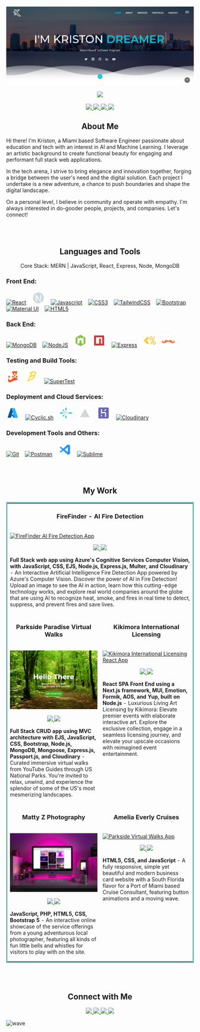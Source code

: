 <!-- Banner -->

<a href="https://kristonburnstein.com" target="_blank" rel="noreferrer"><img src="https://raw.githubusercontent.com/kriston-burnstein/kriston-burnstein/main/images/kriston-burnstein.png" alt="Kriston Burnstein Miami Based Software Engineer" /></a>

<!-- Typing Text -->

<p align="center">
    <img src="https://readme-typing-svg.herokuapp.com?font=Montserrat&size=30&duration=4001&color=01C5DE&vCenter=true&center=true&width=460&lines=SOFTWARE+ENGINEER;COMMUNITY+DEVELOPER;CAPABLE+ALLY;✨DREAMER✨"</p>

<!-- SOCIALS -->
 
<div align="center">
  <p align="center">
    <a href="https://kristonburnstein.com/" target="_blank">
      <img src="https://img.shields.io/badge/-Portfolio-01C5DE?logo=data%3Aimage%2Fpng%3Bbase64%2CiVBORw0KGgoAAAANSUhEUgAAAA4AAAAOCAQAAAC1QeVaAAAABGdBTUEAALGPC%2FxhBQAAACBjSFJNAAB6JgAAgIQAAPoAAACA6AAAdTAAAOpgAAA6mAAAF3CculE8AAAAB3RJTUUH5gwKECARRZb4egAAAAJiS0dEAP%2BHj8y%2FAAAAnUlEQVQYGY3BMUqCAQAG0G%2FIJUJ0iDAoUNShIc%2FQ0oFaHVqjqYM06SAiltA%2FdJCsqU6gvgwLxAR9LzuIA00dVREVl9pKsiTK7r35Urh2ZeLTuwdVibgxs%2FJhamWuK3FoZJtCOY5MbPOqEnFr4b87iTj2aFNfTSLiVM%2B6oXORJRFnBv48aYj8ElE39uNFW2SNiJZnhQuRDSJO1ET28g3gyOKRiJ5NZQAAACV0RVh0ZGF0ZTpjcmVhdGUAMjAyMi0xMi0xMFQxNjozMjoxNyswMDowMB1J7wEAAAAldEVYdGRhdGU6bW9kaWZ5ADIwMjItMTItMTBUMTY6MzI6MTcrMDA6MDBsFFe9AAAAAElFTkSuQmCC&logoColor=white&style=for-the-badge"/>
    </a>
    <a href="https://twitter.com/kriston_dev" target="_blank">
      <img src="https://img.shields.io/badge/-Twitter-01C5DE?logo=twitter&logoColor=white&style=for-the-badge"/>
    </a>
    <a href="https://www.linkedin.com/in/kriston-burnstein/" target="_blank">
      <img src="https://img.shields.io/badge/-Linkedin-01C5DE?logo=linkedin&logoColor=white&style=for-the-badge"/>
    </a>
    <a href="mailto:kriston.burnstein@gmail.com" target="_blank">
      <img src="https://img.shields.io/badge/-Email-01C5DE?logo=gmail&logoColor=white&style=for-the-badge"/>
    </a>
  </p>
</div>

<!-- ABOUT ME -->

<h2 align="center" color="white">About Me</h2>
<p align="left">
Hi there! I'm Kriston, a Miami based Software Engineer passionate about education and tech with an interest in AI and Machine Learning. I leverage an artistic background to create functional beauty for engaging and performant full stack web applications. 

In the tech arena, I strive to bring elegance and innovation together, forging a bridge between the user's need and the digital solution. Each project I undertake is a new adventure, a chance to push boundaries and shape the digital landscape. 

On a personal level, I believe in community and operate with empathy. I'm always interested in do-gooder people, projects, and companies. Let's connect!<p>

<br>
</br>

<!-- Languages and Tools -->
 
<h2 align="center" color="white">Languages and Tools</h2>

<p align="center">Core Stack: MERN | JavaScript, React, Express, Node, MongoDB</p>

<!-- Front End -->

<h3 align="left"><strong>Front End:</strong></h3>
<p align="left">
    <a href="https://reactjs.org/" target="_blank" rel="noreferrer"><img src="https://user-images.githubusercontent.com/65462564/225438702-dfa65ea4-ebdf-470c-8563-c19bc6767fec.svg" width="35" height="35" alt="React" /></a>&nbsp;&nbsp;&nbsp;
    <a href="https://www.nextjs.org/" target="_blank" rel="noreferrer"><img src="https://raw.githubusercontent.com/PKief/vscode-material-icon-theme/main/icons/next.svg" alt="Next.js" width="35" height="35" /></a>&nbsp;&nbsp;&nbsp;
    <a href="https://developer.mozilla.org/en-US/docs/Web/JavaScript" target="_blank" rel="noreferrer"><img src="https://raw.githubusercontent.com/danielcranney/readme-generator/main/public/icons/skills/javascript-colored.svg" width="35" height="35" alt="Javascript" /></a>&nbsp;&nbsp;&nbsp;   
    <a href="https://developer.mozilla.org/en-US/docs/Web/CSS" target="_blank" rel="noreferrer"><img src="https://raw.githubusercontent.com/danielcranney/readme-generator/main/public/icons/skills/css3-colored.svg" width="35" height="35" alt="CSS3" /></a>&nbsp;&nbsp;&nbsp;
    <a href="https://tailwindcss.com/" target="_blank" rel="noreferrer"><img src="https://raw.githubusercontent.com/danielcranney/readme-generator/main/public/icons/skills/tailwindcss-colored.svg" width="35" height="35" alt="TailwindCSS" /></a>&nbsp;&nbsp;&nbsp;
    <a href="https://getbootstrap.com/" target="_blank" rel="noreferrer"><img src="https://raw.githubusercontent.com/danielcranney/readme-generator/main/public/icons/skills/bootstrap-colored.svg" width="35" height="35" alt="Bootstrap" /></a>&nbsp;&nbsp;&nbsp;
    <a href="https://mui.com/" target="_blank" rel="noreferrer"><img src="https://raw.githubusercontent.com/danielcranney/readme-generator/main/public/icons/skills/materialui-colored.svg" width="35" height="35" alt="Material UI" /></a>&nbsp;&nbsp;&nbsp;
    <a href="https://developer.mozilla.org/en-US/docs/Glossary/HTML5" target="_blank" rel="noreferrer"><img src="https://raw.githubusercontent.com/danielcranney/readme-generator/main/public/icons/skills/html5-colored.svg" width="35" height="35" alt="HTML5" /></a>
</p>

<!-- Back End -->

<h3 align="left"><strong>Back End:</strong></h3>
<p align="left">
    <a href="https://www.mongodb.com/" target="_blank" rel="noreferrer"><img src="https://raw.githubusercontent.com/danielcranney/readme-generator/main/public/icons/skills/mongodb-colored.svg" width="35" height="35" alt="MongoDB" /></a>&nbsp;&nbsp;&nbsp;
    <a href="https://nodejs.org/en/" target="_blank" rel="noreferrer"><img src="https://raw.githubusercontent.com/danielcranney/readme-generator/main/public/icons/skills/nodejs-colored.svg" width="35" height="35" alt="NodeJS" /></a>&nbsp;&nbsp;&nbsp;
    <a href="https://www.npmjs.com/package/nodemon" target="_blank" rel="noreferrer"><img src="https://raw.githubusercontent.com/PKief/vscode-material-icon-theme/main/icons/nodemon.svg" alt="Nodemon" width="35" height="35" /></a>&nbsp;&nbsp;&nbsp;
    <a href="https://www.npmjs.com/" target="_blank" rel="noreferrer"><img src="https://raw.githubusercontent.com/PKief/vscode-material-icon-theme/main/icons/npm.svg" alt="NPM" width="35" height="35" /></a>&nbsp;&nbsp;&nbsp;
    <a href="https://expressjs.com/" target="_blank" rel="noreferrer"><img src="https://raw.githubusercontent.com/danielcranney/readme-generator/main/public/icons/skills/express.svg" width="35" height="35" alt="Express" /></a>&nbsp;&nbsp;&nbsp;
    <a href="https://www.npmjs.com/package/ejs" target="_blank" rel="noreferrer"><img src="https://raw.githubusercontent.com/PKief/vscode-material-icon-theme/main/icons/ejs.svg" alt="EJS" width="35" height="35" /></a>&nbsp;&nbsp;&nbsp;
    <a href="https://handlebarsjs.com/" target="_blank" rel="noreferrer"><img src="https://raw.githubusercontent.com/PKief/vscode-material-icon-theme/main/icons/handlebars.svg" alt="Handlebars" width="35" height="35" /></a>
</p>

<!-- Testing and Build Tools -->

<h3 align="left"><strong>Testing and Build Tools:</strong></h3>
<p align="left">
    <a href="https://jestjs.io/" target="_blank" rel="noreferrer"><img src="https://raw.githubusercontent.com/PKief/vscode-material-icon-theme/main/icons/jest.svg" alt="Jest" width="35" height="35" /></a>&nbsp;&nbsp;&nbsp;
    <a href="https://babeljs.io/" target="_blank" rel="noreferrer"><img src="https://raw.githubusercontent.com/PKief/vscode-material-icon-theme/main/icons/babel.svg" alt="Babel" width="35" height="35" /></a>&nbsp;&nbsp;&nbsp;
    <a href="https://www.npmjs.com/package/supertest" target="_blank" rel="noreferrer"><img src="https://github.com/kriston-burnstein/kriston-burnstein/assets/65462564/12601d5d-0358-4a44-925d-e2fda2045563" alt="SuperTest" width="140" height="35" /></a>
</p>

<!-- Deployment and Cloud Services -->

<h3 align="left"><strong>Deployment and Cloud Services:</strong></h3>
<p align="left">
    <a href="https://learn.microsoft.com/en-us/azure/cognitive-services/computer-vision/overview" target="_blank" rel="noreferrer"><img src="https://raw.githubusercontent.com/PKief/vscode-material-icon-theme/main/icons/azure.svg" alt="Azure" width="35" height="35" /></a>&nbsp;&nbsp;&nbsp;
    <a href="https://www.cyclic.sh/" target="_blank" rel="noreferrer"><img src="https://user-images.githubusercontent.com/65462564/225406088-82b0b16b-8f9b-4d21-8826-e36b71d2c458.png" alt="Cyclic.sh" width="35" height="35" /></a>&nbsp;&nbsp;&nbsp;
    <a href="https://www.netlify.com/" target="_blank" rel="noreferrer"><img src="https://raw.githubusercontent.com/PKief/vscode-material-icon-theme/main/icons/netlify.svg" alt="Netlify" width="35" height="35" /></a>&nbsp;&nbsp;&nbsp;
    <a href="https://www.vercel.com/" target="_blank" rel="noreferrer"><img src="https://raw.githubusercontent.com/PKief/vscode-material-icon-theme/main/icons/vercel.svg" alt="Vercel" width="35" height="35" /></a>&nbsp;&nbsp;&nbsp;
    <a href="https://www.heroku.com/" target="_blank" rel="noreferrer"><img src="https://raw.githubusercontent.com/PKief/vscode-material-icon-theme/main/icons/heroku.svg" alt="Heroku" width="35" height="35" /></a>&nbsp;&nbsp;&nbsp;
    <a href="https://cloudinary.com/" target="_blank" rel="noreferrer"><img src="https://user-images.githubusercontent.com/65462564/227605776-d6f18bb3-4af0-4179-b1eb-0e28d9dc4aa4.png" width="35" height="35" alt="Cloudinary" /></a>
</p>

<!-- Development Tools and Others -->

<h3 align="left"><strong>Development Tools and Others:</strong></h3>
<p align="left">
    <a href="https://git-scm.com/" target="_blank" rel="noreferrer"><img src="https://raw.githubusercontent.com/danielcranney/readme-generator/main/public/icons/skills/git-colored.svg" width="35" height="35" alt="Git" /></a>&nbsp;&nbsp;&nbsp;
    <a href="https://www.postman.com/" target="_blank" rel="noreferrer"><img src="https://user-images.githubusercontent.com/65462564/225415415-7f4e5933-b8c4-4897-a6b4-a6a7d4904c1c.png" alt="Postman" width="35" height="35" /></a>&nbsp;&nbsp;&nbsp;
    <a href="https://code.visualstudio.com/" target="_blank" rel="noreferrer"><img src="https://raw.githubusercontent.com/PKief/vscode-material-icon-theme/main/icons/vscode.svg" alt="VS Code" width="35" height="35" /></a>&nbsp;&nbsp;&nbsp;
    <a href="https://www.sublimetext.com/" target="_blank" rel="noreferrer"><img src="https://github.com/kriston-burnstein/kriston-burnstein/assets/65462564/1aa10d4d-2d40-4bfc-9934-bcae8a1a33fb" alt="Sublime" width="35" height="35" /></a>
    <!--     <a href="https://www.markdownguide.org/" target="_blank" rel="noreferrer"><img src="https://raw.githubusercontent.com/PKief/vscode-material-icon-theme/main/icons/markdown.svg" alt="Markdown" width="35" height="35" /></a> -->
</p>
 
<br>
</br>

<!-- My Work -->

<h2 align="center">My Work</h2>
<table bordercolor="#66b2b2">
<tr>
    <td width="100%" colspan="2" valign="top">
        <h3 align="center">FireFinder - AI Fire Detection</h3>
        <br />
        <a target="_blank" href="https://firefinder.herokuapp.com/">
            <img src="https://res.cloudinary.com/dogooderdev/image/upload/v1685303542/FireFinder/firefinder.herokuapp.com__j6ykns.png" width="100%" alt="FireFinder AI Fire Detection App"/>
        </a>
        <br />
        <p align="center">
            <a href="https://github.com/kriston-burnstein/firefinder-ai" target="_blank">
                <img src="https://img.shields.io/badge/Repo-lightgrey?style=for-the-badge&logo=github"/>
            </a>  
            <a href="https://firefinder.herokuapp.com/" target="_blank">
                <img src="https://img.shields.io/badge/-website-green?style=for-the-badge&color=01C5DE"/>
            </a>	
        </p>
        <p><strong>Full Stack web app using Azure's Cognitive Services Computer Vision, with JavaScript, CSS, EJS, Node.js, Express.js, Multer, and Cloudinary</strong> - An Interactive Artificial Intelligence Fire Detection App powered by Azure's Computer Vision. Discover the power of AI in Fire Detection! Upload an image to see the AI in action, learn how this cutting-edge technology works, and explore real world companies around the globe that are using AI to recognize heat, smoke, and fires in real time to detect, suppress, and prevent fires and save lives.</p>
    </td>
  </tr>  
  <tr>
    <td width="50%" valign="top">
        <h3 align="center">Parkside Paradise Virtual Walks</h3>
        <br />
        <a target="_blank" href="https://parkside-virtual-walks-app.herokuapp.com/">
            <img src="https://raw.githubusercontent.com/kriston-burnstein/kriston-burnstein/main/images/parkside-paradise-virtual-walks.jpeg" width="100%" alt="Parkside Virtual Walks App"/>
        </a>
        <br />
        <p align="center">
            <a href="https://github.com/kriston-burnstein/parkside-paradise-virtual-walks-app" target="_blank">
                <img src="https://img.shields.io/badge/Repo-lightgrey?style=for-the-badge&logo=github"/>
            </a>  
            <a href="https://parkside-virtual-walks-app.herokuapp.com/" target="_blank">
                <img src="https://img.shields.io/badge/-website-green?style=for-the-badge&color=01C5DE"/>
            </a>	
        </p>
        <p><strong>Full Stack CRUD app using MVC architecture with EJS, JavaScript, CSS, Bootstrap, Node.js, MongoDB, Mongoose, Express.js, Passport.js, and Cloudinary</strong> - Curated immersive virtual walks from YouTube Guides through US National Parks. You're invited to relax, unwind, and experience the splendor of some of the US's most mesmerizing landscapes.</p>
    </td>
    <td width="50%" valign="top">
        <h3 align="center">Kikimora International Licensing</h3>
        <br />
        <a target="_blank" href="https://kikimora-licensing.vercel.app/">
            <img src="https://res.cloudinary.com/dogooderdev/image/upload/c_scale,h_676,w_1014/v1694722249/Otherworldly/kikimora-licensing-github-readme_jrlxmd.png" width="100%" alt="Kikimora International Licensing React App"/>
        </a>
        <br />
        <p align="center">
            <a href="https://github.com/kriston-burnstein/kikimora-international-licensing" target="_blank">
                <img src="https://img.shields.io/badge/Repo-lightgrey?style=for-the-badge&logo=github"/>
            </a>  
            <a href="https://kikimora-licensing.vercel.app/" target="_blank">
                <img src="https://img.shields.io/badge/-website-green?style=for-the-badge&color=01C5DE"/>
            </a>	
        </p>
        <p><strong>React SPA Front End using a Next.js framework, MUI, Emotion, Formik, AOS, and Yup, built on Node.js </strong> - Luxurious Living Art Licensing by Kikimora: Elevate premier events with elaborate interactive art. Explore the exclusive collection, engage in a seamless licensing journey, and elevate your upscale occasions with reimagined event entertainment.</p>
    </td>
  </tr>  
  <tr>
    <td width="50%" valign="top">
        <h3 align="center">Matty Z Photography</h3>
        <br />
        <a target="_blank" href="https://mattyzphotography.netlify.app/">
            <img src="https://raw.githubusercontent.com/kriston-burnstein/kriston-burnstein/main/images/matty-z.jpg" width="100%" alt="Matty Z. Photography Website"/>
        </a>
        <br />
        <p align="center">
            <a href="" target="_blank">
                <img src="https://img.shields.io/badge/Repo-lightgrey?style=for-the-badge&logo=github"/>
            </a>  
            <a href="https://mattyzphotography.netlify.app/" target="_blank">
                <img src="https://img.shields.io/badge/-website-green?style=for-the-badge&color=01C5DE"/>
            </a>	
        </p>
        <p><strong>JavaScript, PHP, HTML5, CSS, Bootstrap 5</strong> - An interactive online showcase of the service offerings from a young adventurous local photographer, featuring all kinds of fun little bells and whistles for visitors to play with on the site. </p>
    </td>
    <td width="50%" valign="top">
        <h3 align="center">Amelia Everly Cruises</h3>
        <br />
        <a target="_blank" href="https://amelia-everly-cruises.netlify.app/">
            <img src="images/amelia-everly-cruise.gif" width="100%" alt="Parkside Virtual Walks App"/>
        </a>
        <br />
        <p align="center">
            <a href="" target="_blank">
                <img src="https://img.shields.io/badge/Repo-lightgrey?style=for-the-badge&logo=github"/>
            </a>  
            <a href="https://amelia-everly-cruises.netlify.app/" target="_blank">
                <img src="https://img.shields.io/badge/-website-green?style=for-the-badge&color=01C5DE"/>
            </a>	
        </p>
        <p><strong>HTML5, CSS, and JavaScript</strong> - A fully responsive, simple yet beautiful and modern business card website with a South Florida flavor for a Port of Miami based Cruise Consultant, featuring button animations and a moving wave. </p>
    </td>
  </tr>
</table>

<br>
</br>

<!-- SOCIALS -->
 
<h2 align="center" color="white">Connect with Me</h2>
<div align="center">
  <p align="center">
    <a href="https://kristonburnstein.com/" target="_blank">
      <img src="https://img.shields.io/badge/-Portfolio-01C5DE?logo=data%3Aimage%2Fpng%3Bbase64%2CiVBORw0KGgoAAAANSUhEUgAAAA4AAAAOCAQAAAC1QeVaAAAABGdBTUEAALGPC%2FxhBQAAACBjSFJNAAB6JgAAgIQAAPoAAACA6AAAdTAAAOpgAAA6mAAAF3CculE8AAAAB3RJTUUH5gwKECARRZb4egAAAAJiS0dEAP%2BHj8y%2FAAAAnUlEQVQYGY3BMUqCAQAG0G%2FIJUJ0iDAoUNShIc%2FQ0oFaHVqjqYM06SAiltA%2FdJCsqU6gvgwLxAR9LzuIA00dVREVl9pKsiTK7r35Urh2ZeLTuwdVibgxs%2FJhamWuK3FoZJtCOY5MbPOqEnFr4b87iTj2aFNfTSLiVM%2B6oXORJRFnBv48aYj8ElE39uNFW2SNiJZnhQuRDSJO1ET28g3gyOKRiJ5NZQAAACV0RVh0ZGF0ZTpjcmVhdGUAMjAyMi0xMi0xMFQxNjozMjoxNyswMDowMB1J7wEAAAAldEVYdGRhdGU6bW9kaWZ5ADIwMjItMTItMTBUMTY6MzI6MTcrMDA6MDBsFFe9AAAAAElFTkSuQmCC&logoColor=white&style=for-the-badge"/>
    </a>
    <a href="https://twitter.com/kriston_dev" target="_blank">
      <img src="https://img.shields.io/badge/-Twitter-01C5DE?logo=twitter&logoColor=white&style=for-the-badge"/>
    </a>
    <a href="https://www.linkedin.com/in/kriston-burnstein/" target="_blank">
      <img src="https://img.shields.io/badge/-Linkedin-01C5DE?logo=linkedin&logoColor=white&style=for-the-badge"/>
    </a>
    <a href="mailto:kriston.burnstein@gmail.com" target="_blank">
      <img src="https://img.shields.io/badge/-Email-01C5DE?logo=gmail&logoColor=white&style=for-the-badge"/>
    </a>
  </p>
</div>

![wave](https://user-images.githubusercontent.com/65462564/225171686-93c2fd4b-ced4-4602-85e4-13deacf4af62.svg)
